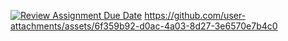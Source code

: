 [![Review Assignment Due Date](https://classroom.github.com/assets/deadline-readme-button-22041afd0340ce965d47ae6ef1cefeee28c7c493a6346c4f15d667ab976d596c.svg)](https://classroom.github.com/a/OFxqYcax)
https://github.com/user-attachments/assets/6f359b92-d0ac-4a03-8d27-3e6570e7b4c0
